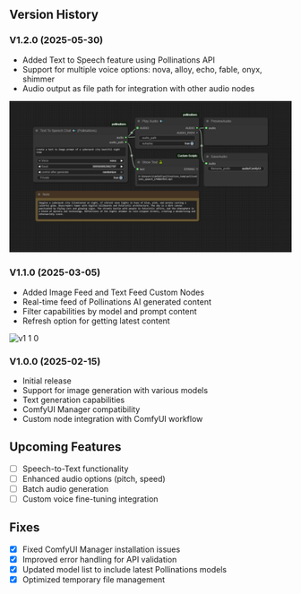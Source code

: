 ## Version History

### V1.2.0 (2025-05-30)
- Added Text to Speech feature using Pollinations API
- Support for multiple voice options: nova, alloy, echo, fable, onyx, shimmer
- Audio output as file path for integration with other audio nodes

![v1 2 0 text to speech chat](<example_workflows/text to speech chat.png>)

### V1.1.0 (2025-03-05)
- Added Image Feed and Text Feed Custom Nodes
- Real-time feed of Pollinations AI generated content
- Filter capabilities by model and prompt content
- Refresh option for getting latest content

![v1 1 0](https://github.com/user-attachments/assets/c2391cc6-3284-4d14-aa91-7bb0145028db)

### V1.0.0 (2025-02-15)
- Initial release
- Support for image generation with various models
- Text generation capabilities
- ComfyUI Manager compatibility
- Custom node integration with ComfyUI workflow

## Upcoming Features

- [ ] Speech-to-Text functionality
- [ ] Enhanced audio options (pitch, speed)
- [ ] Batch audio generation
- [ ] Custom voice fine-tuning integration

## Fixes

- [x] Fixed ComfyUI Manager installation issues
- [x] Improved error handling for API validation
- [x] Updated model list to include latest Pollinations models
- [x] Optimized temporary file management 
